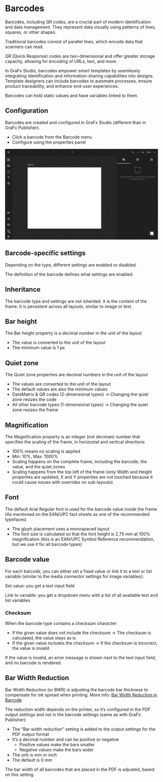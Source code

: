 # Barcodes

Barcodes, including QR codes, are a crucial part of modern identification and data management. They represent data visually using patterns of lines, squares, or other shapes. 

Traditional barcodes consist of parallel lines, which encode data that scanners can read.

QR (Quick Response) codes are two-dimensional and offer greater storage capacity, allowing for encoding of URLs, text, and more.

In GraFx Studio, barcodes empower smart templates by seamlessly integrating identification and information-sharing capabilities into designs. Template designers can include barcodes to automate processes, ensure product traceability, and enhance end-user experiences.

Barcodes can hold static values and have variables linked to them.

## Configuration

Barcodes are created and configured in GraFx Studio (different than in GraFx Publisher).

- Click a barcode from the Barcode menu
- Configure using the properties panel

![ui](barcodes1.gif)

## Barcode-specific settings

Depending on the type, different settings are enabled or disabled. 

The definition of the barcode defines what settings are enabled.

## Inheritance

The barcode type and settings are not inherited. It is the content of the frame. It is persistent across all layouts, similar to image or text.

## Bar height

The Bar height property is a decimal number in the unit of the layout

- The value is converted to the unit of the layout
- The minimum value is 1 px

## Quiet zone

The Quiet zone properties are decimal numbers in the unit of the layout

- The values are converted to the unit of the layout
- The default values are also the minimum values
- DataMatrix & QR codes (2-dimensional types) → Changing the quiet zone resizes the code
- All other barcode types (1-dimensional types) → Changing the quiet zone resizes the frame

## Magnification

The Magnification property is an integer (not deciman) number that specifies the scaling of the frame, in horizontal and vertical directions

- 100% means no scaling is applied
- Min: 10%, Max: 1000%
- Scaling happens on the complete frame, including the barcode, the value, and the quiet zones
- Scaling happens from the top left of the frame (only Width and Height properties are updated, X and Y properties are not touched because it could cause issues with overrides on sub-layouts)

## Font

The default Arial Regular font is used for the barcode value inside the frame (As mentioned on the EAN/UPC fact sheets as one of the recommended typefaces)

- The glyph placement uses a monospaced layout
- The font size is calculated so that the font height is 2,75 mm at 100% magnification (this is an EAN/UPC Symbol Reference recommendation, but we use it for all barcode types)

## Barcode value

For each barcode, you can either set a fixed value or link it to a text or list variable (similar to the media connector settings for image variables):

Set value: you get a text input field

Link to variable: you get a dropdown menu with a list of all available text and list variables

### Checksum

When the barcode type contains a checksum character:

- If the given value does not include the checksum → The checksum is calculated, the value stays as is
- If the given value includes the checksum → If the checksum is incorrect, the value is invalid 

If the value is invalid, an error message is shown next to the text input field, and no barcode is rendered.

## Bar Width Reduction

Bar Width Reduction (or BWR) is adjusting the barcode bar thickness to compensate for ink spread when printing. More info: [Bar Width Reduction in Barcode](https://boxshot.com/barcode/tutorials/bar-width-reduction/)

The reduction width depends on the printer, so it’s configured in the PDF output settings and not in the barcode settings (same as with GraFx Publisher):

- The “Bar width reduction” setting is added to the output settings for the PDF output format
- It’s a decimal number and can be positive or negative
	- Positive values make the bars smaller
	- Negative values make the bars wider
- The unit is mm or inch
- The default is 0 mm

The bar width of all barcodes that are placed in the PDF is adjusted, based on this setting.